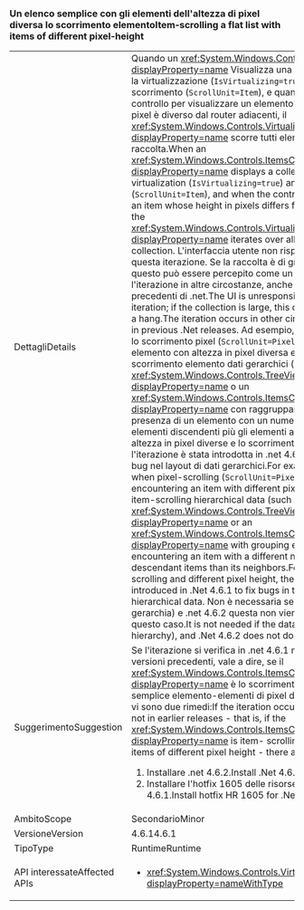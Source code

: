 ### <a name="item-scrolling-a-flat-list-with-items-of-different-pixel-height"></a><span data-ttu-id="51766-101">Un elenco semplice con gli elementi dell'altezza di pixel diversa lo scorrimento elemento</span><span class="sxs-lookup"><span data-stu-id="51766-101">Item-scrolling a flat list with items of different pixel-height</span></span>

|   |   |
|---|---|
|<span data-ttu-id="51766-102">Dettagli</span><span class="sxs-lookup"><span data-stu-id="51766-102">Details</span></span>|<span data-ttu-id="51766-103">Quando un <xref:System.Windows.Controls.ItemsControl?displayProperty=name> Visualizza una raccolta mediante la virtualizzazione (<code>IsVirtualizing=true</code>) e articolo scorrimento (<code>ScrollUnit=Item</code>), e quando si scorre il controllo per visualizzare un elemento la cui altezza in pixel è diverso dal router adiacenti, il <xref:System.Windows.Controls.VirtualizingStackPanel?displayProperty=name> scorre tutti elementi della raccolta.</span><span class="sxs-lookup"><span data-stu-id="51766-103">When an <xref:System.Windows.Controls.ItemsControl?displayProperty=name> displays a collection using virtualization (<code>IsVirtualizing=true</code>) and item- scrolling (<code>ScrollUnit=Item</code>), and when the control scrolls to display an item whose height in pixels differs from its neighbors, the <xref:System.Windows.Controls.VirtualizingStackPanel?displayProperty=name> iterates over all items in the collection.</span></span> <span data-ttu-id="51766-104">L'interfaccia utente non risponde durante questa iterazione. Se la raccolta è di grandi dimensioni, questo può essere percepito come un blocco. Si verifica l'iterazione in altre circostanze, anche nelle versioni precedenti di .net.</span><span class="sxs-lookup"><span data-stu-id="51766-104">The UI is unresponsive during this iteration; if the collection is large, this can be perceived as a hang.The iteration occurs in other circumstances, even in previous .Net releases.</span></span> <span data-ttu-id="51766-105">Ad esempio, si verifica durante lo scorrimento pixel (<code>ScrollUnit=Pixel</code>) in presenza di un elemento con altezza in pixel diversa e durante lo scorrimento elemento dati gerarchici (ad esempio un <xref:System.Windows.Controls.TreeView?displayProperty=name> o un <xref:System.Windows.Controls.ItemsControl?displayProperty=name> con raggruppamento abilitato) in presenza di un elemento con un numero diverso di elementi discendenti più gli elementi adiacenti. Nel caso di altezza in pixel diverse e lo scorrimento elemento, l'iterazione è stata introdotta in .net 4.6.1 per correggere i bug nel layout di dati gerarchici.</span><span class="sxs-lookup"><span data-stu-id="51766-105">For example, it occurs when pixel-scrolling (<code>ScrollUnit=Pixel</code>) upon encountering an item with different pixel height, and when item-scrolling hierarchical data (such as a <xref:System.Windows.Controls.TreeView?displayProperty=name> or an <xref:System.Windows.Controls.ItemsControl?displayProperty=name> with grouping enabled) upon encountering an item with a different number of descendant items than its neighbors.For the case of item-scrolling and different pixel height, the iteration was introduced in .Net 4.6.1 to fix bugs in the layout of hierarchical data.</span></span>  <span data-ttu-id="51766-106">Non è necessaria se i dati flat (alcuna gerarchia) e .net 4.6.2 questa non viene eseguita in questo caso.</span><span class="sxs-lookup"><span data-stu-id="51766-106">It is not needed if the data is flat (no hierarchy), and .Net 4.6.2 does not do it in that case.</span></span>|
|<span data-ttu-id="51766-107">Suggerimento</span><span class="sxs-lookup"><span data-stu-id="51766-107">Suggestion</span></span>|<span data-ttu-id="51766-108">Se l'iterazione si verifica in .net 4.6.1 ma non nelle versioni precedenti, vale a dire, se il <xref:System.Windows.Controls.ItemsControl?displayProperty=name> è lo scorrimento di un elenco semplice elemento-elementi di pixel diversa altezza - non vi sono due rimedi:</span><span class="sxs-lookup"><span data-stu-id="51766-108">If the iteration occurs in .Net 4.6.1 but not in earlier releases - that is, if the <xref:System.Windows.Controls.ItemsControl?displayProperty=name> is item- scrolling a flat list with items of different pixel height - there are two remedies:</span></span><ol><li><span data-ttu-id="51766-109">Installare .net 4.6.2.</span><span class="sxs-lookup"><span data-stu-id="51766-109">Install .Net 4.6.2.</span></span></li><li><span data-ttu-id="51766-110">Installare l'hotfix 1605 delle risorse Umane per .net 4.6.1.</span><span class="sxs-lookup"><span data-stu-id="51766-110">Install hotfix HR 1605 for .Net 4.6.1.</span></span></li></ol>|
|<span data-ttu-id="51766-111">Ambito</span><span class="sxs-lookup"><span data-stu-id="51766-111">Scope</span></span>|<span data-ttu-id="51766-112">Secondario</span><span class="sxs-lookup"><span data-stu-id="51766-112">Minor</span></span>|
|<span data-ttu-id="51766-113">Versione</span><span class="sxs-lookup"><span data-stu-id="51766-113">Version</span></span>|<span data-ttu-id="51766-114">4.6.1</span><span class="sxs-lookup"><span data-stu-id="51766-114">4.6.1</span></span>|
|<span data-ttu-id="51766-115">Tipo</span><span class="sxs-lookup"><span data-stu-id="51766-115">Type</span></span>|<span data-ttu-id="51766-116">Runtime</span><span class="sxs-lookup"><span data-stu-id="51766-116">Runtime</span></span>|
|<span data-ttu-id="51766-117">API interessate</span><span class="sxs-lookup"><span data-stu-id="51766-117">Affected APIs</span></span>|<ul><li><xref:System.Windows.Controls.VirtualizingStackPanel?displayProperty=nameWithType></li></ul>|

